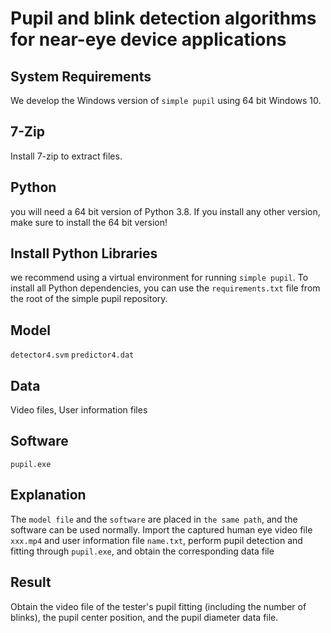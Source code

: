 # Pupil and blink detection algorithms for near-eye device applications

## System Requirements
We develop the Windows version of `simple pupil` using 64 bit Windows 10.
## 7-Zip
Install 7-zip to extract files.
## Python
you will need a 64 bit version of Python 3.8. If you install any other version, make sure to install the 64 bit version!
## Install Python Libraries
we recommend using a virtual environment for running `simple pupil`. To install all Python dependencies, you can use the `requirements.txt` file from the root of the simple pupil repository.
## Model
`detector4.svm` `predictor4.dat`
## Data
Video files, User information files
## Software
`pupil.exe`
## Explanation
The `model file` and the `software` are placed in `the same path`, and the software can be used normally. 
Import the captured human eye video file `xxx.mp4` and user information file `name.txt`, perform pupil detection and fitting through `pupil.exe`, and obtain the corresponding data file
## Result
Obtain the video file of the tester's pupil fitting (including the number of blinks), the pupil center position, and the pupil diameter data file.
